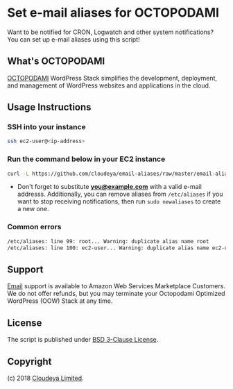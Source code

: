 # Set e-mail aliases for OCTOPODAMI

Want to be notified for CRON, Logwatch and other system notifications? You can set up e-mail aliases using this script!

## What's OCTOPODAMI

[OCTOPODAMI](https://www.cloudeya.ml/oow) WordPress Stack simplifies the development, deployment, and management of WordPress websites and applications in the cloud.

## Usage Instructions

### SSH into your instance

```bash
ssh ec2-user@<ip-address>
```

### Run the command below in your EC2 instance

```bash
curl -L https://github.com/cloudeya/email-aliases/raw/master/email-aliases.sh | sudo bash -s <you@example.com>
```

* Don't forget to substitute **you@example.com** with a valid e-mail addresss. Additionally, you can remove aliases from ```/etc/aliases``` if you want to stop receiving notifications, then run ```sudo newaliases``` to create a new one.

### Common errors

```bash
/etc/aliases: line 99: root... Warning: duplicate alias name root
/etc/aliases: line 100: ec2-user... Warning: duplicate alias name ec2-user
```

## Support

[Email](mailto:cloudeya@pm.me) support is available to Amazon Web Services Marketplace Customers. We do not offer refunds, but you may terminate your Octopodami Optimized WordPress (OOW) Stack at any time.

## License

The script is published under [BSD 3-Clause License](license.txt).

## Copyright

(c) 2018 [Cloudeya Limited](https://www.cloudeya.ml).